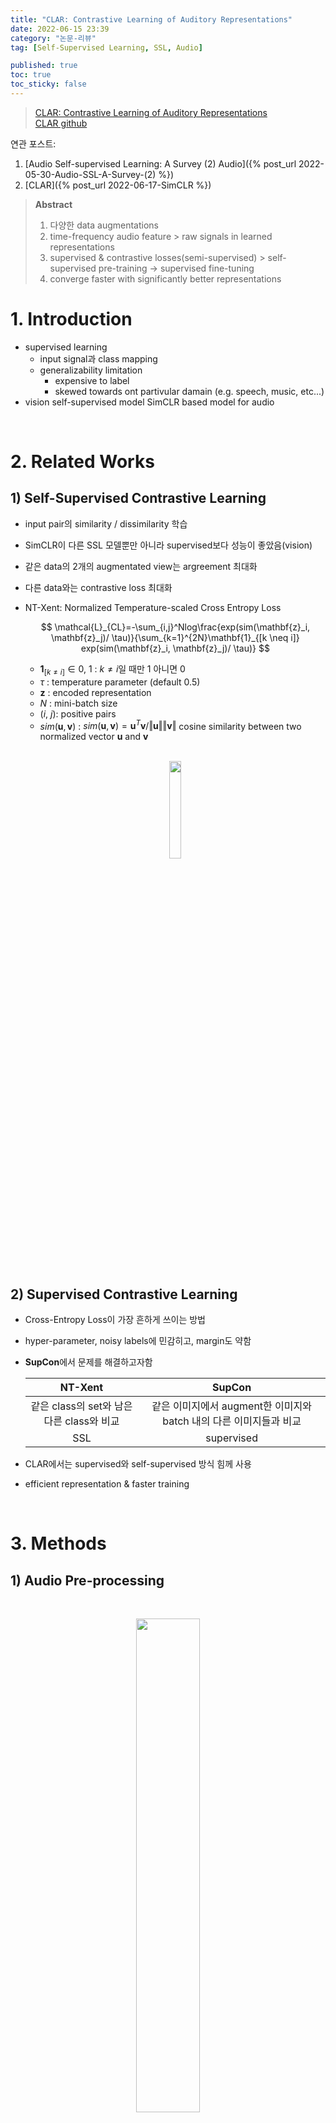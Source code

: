 ```yaml
---
title: "CLAR: Contrastive Learning of Auditory Representations"
date: 2022-06-15 23:39
category: "논문-리뷰"
tag: [Self-Supervised Learning, SSL, Audio]

published: true
toc: true
toc_sticky: false
---
```

  
> [CLAR: Contrastive Learning of Auditory Representations](http://proceedings.mlr.press/v130/al-tahan21a/al-tahan21a.pdf)  
> [CLAR github](https://github.com/haideraltahan/CLAR)

연관 포스트: 
1. [Audio Self-supervised Learning: A Survey (2) Audio]({% post_url 2022-05-30-Audio-SSL-A-Survey-(2) %})   
2. [CLAR]({% post_url 2022-06-17-SimCLR %})  

> **Abstract**
> 1. 다양한 data augmentations  
> 2. time-frequency audio feature > raw signals in learned representations
> 3. supervised & contrastive losses(semi-supervised) > self-supervised pre-training       $\rightarrow$ supervised fine-tuning 
> 4. converge faster with significantly better representations

# 1. Introduction
- supervised learning 
    - input signal과 class mapping
    - generalizability limitation
        - expensive to label
        - skewed towards ont partivular damain (e.g. speech, music, etc...)   
- vision self-supervised model SimCLR based model for audio  
<br/>

# 2. Related Works
## 1) Self-Supervised Contrastive Learning
- input pair의 similarity / dissimilarity 학습
- SimCLR이 다른 SSL 모델뿐만 아니라 supervised보다 성능이 좋았음(vision)
- 같은 data의 2개의 augmentated view는 argreement 최대화
- 다른 data와는 contrastive loss 최대화
- NT-Xent: Normalized Temperature-scaled Cross Entropy Loss

    $$
    \mathcal{L}_{CL}=-\sum_{i,j}^Nlog\frac{exp(sim(\mathbf{z}_i, \mathbf{z}_j)/ \tau)}{\sum_{k=1}^{2N}\mathbf{1}_{[k \neq i]} exp(sim(\mathbf{z}_i, \mathbf{z}_j)/ \tau)}
    $$

    - $\mathbf{1}_{[k \neq i]}\in 0,\ 1$ : $k \neq i$일 때만 1 아니면 0
    - $\tau$ : temperature parameter (default 0.5) 
    - $\mathbf{z}$ : encoded representation
    - $N$ : mini-batch size
    - $(i,\ j)$: positive pairs
    - $sim(\mathbf{u}, \mathbf{v})$ : $sim(\mathbf{u}, \mathbf{v}) = \mathbf{u}^T\mathbf{v} / \Vert\mathbf{u}\Vert\Vert\mathbf{v}\Vert$ cosine similarity between two normalized vector $\mathbf{u}$ and $\mathbf{v}$  
    <br/>  

    <p align="center">
    <img src="../assets/images/CLAR/minibatch.jpeg" width="20%">
    </p>  

<br/>

## 2) Supervised Contrastive Learning
- Cross-Entropy Loss이 가장 흔하게 쓰이는 방법
- hyper-parameter, noisy labels에 민감히고, margin도 약함 
- **SupCon**에서 문제를 해결하고자함  

    | NT-Xent | SupCon |
    | :---:   | :---:  |
    | 같은 class의 set와 남은 다른 class와 비교 | 같은 이미지에서 augment한 이미지와 batch 내의 다른 이미지들과 비교|
    | SSL | supervised |
- CLAR에서는 supervised와 self-supervised 방식 힘께 사용
- efficient representation & faster training  
<br/>

# 3. Methods
## 1) Audio Pre-processing  
<br/>
<p align="center">
<img src="../assets/images/CLAR/input.png" width="45%">
</p>  

- raw audio signal과 time-frequency audio features로 실험 진행
- 둘 다 16 kHz로 down-sampling 한 후에, 길이가 같아지도록 zero-padding 혹은 오른쪽 넘은 부분 clipping
- **time-frequency audio features**
    - 16ms windows and 8 ms stride STFT magnitude & phase 
    - 128 frequency bins equally spaced on the Mel scale(128 mel filter) 
    - STFT magnitude & mel spectrogram log-power
        $$
        f(S)=10log_{10}\vert S\vert^2
        $$
    - channel 축으로 STFT magnitude, phase, mel spectrogram concat >> $3\times F \times T$
    - multi-domain audio signal(speech, environmental, music, etc) + ResNet 구조 유지
    - GPU 1D convolutional Neural Network로 만듦 >> [nnaudio toolbox](https://github.com/KinWaiCheuk/nnAudio)  
    <br/>

## 2) Training/Evaluating Protocol
### (1) Data Augmentation
- 각 sample을 random augmentation해서 2개의 random views 생성 
- **5.Augmentation**에서 적용된 augmentation 설명
- **6.Data Augmentation For Contrastive Learning**에서 각 augmentation 영향 확인  
<br/>

### (2) Encoder
- data sample을 representational vector로 mapping
- adaptive average pooling 사용
- SimCLR training protocol로 1D & 2D ResNet18 학습
- time-frequency features: ResNet18 random initalization
- raw audio signal: ResNet18의 모든 연산(conv, max-pooling, batch norm) 2D에서 1D로 바꿈
- output vector는 512 dimension vector  
<br/>

### (3) Projection Head
- encodered output vector를 contrastive/supervised loss 계산이 가능한 space로 mapping
- fully connected layers + ReLU
- output vector는 128 dimension
- **supervised**: contrastive loss 계산에 사용되었던 최종 layer의 output 크기를 class 개수로 바꿈
- label이 있는 data는 cross entropy loss만 계산하는게 아니라,  
그 전 layer에서 contrastive loss도 함께 계산  
<br/>

### (4) Evaluation Head
- 각각 다른 training 방법을 사용해서 encoder를 학습시킨 후,  
projection head를 evaluation head가 대체
- encoder를 freeze하고 그 위에 linear classifier를 학습 
- test accuracy 비교용
- supervised, SSL과 비교하기 위해 full labeled data로 학습  
<br/>

### (5) 전체적으로
- batch size: 1024 (memory 문제로 512로 줄인 실험도 있음)
- optimizer: Layer-wise Adaptive rate Scaling (LARS)
- weight decay: $10^{-4}$
- linear warmup for first 10 epochs
- lr scheduler: cosine decay schedule without restarts
- global batch normalization
- random initalization  
<br/>

## 3) Datasets
### (1) Speech Commands
- 2,618 speakers, 105,829 audio
- 16 kHz, single channel (mono)
- 35개 단어 중 하나 말하는 데이터셋
- 약 1초
- 실험은 데이터는 한 자리 숫자 말하는 데이터셋만 사용(~20k sample)  

### (2) NSynth
- 305,979개의 4초 audio
- 다양한 악기로 구성, 각 악기가 한 음 연주
- 3초 동안 연주/누르고 있고, 마지막 1초는 decay
- label: 악기군(musical instrument family): 11 class / pitch: 128 class  

### (3) Environmental Sound Classification (ESC-10/50)
- 10/50은 label 개수
- ESC-50: 2000개의 5초 환경음(각 class마다 40개)
- ESC-10은 ESC-50의 일부분
- dataset 제작자들이 5 fold로 만들었지만,  
위 실험에서는 앞 4개는 training으로 남은 1개를 test로 사용  
<br/>

# 4. CLAR Framework
<br/>
<p align="center">
<img src="../assets/images/CLAR/fig2.png" width="85%">
</p>  

- |     | Supervised | Contrastive |
  |:---:|   :---:    |    :---:    |
  |**focu**s| 여러 class에서 sample 식별에 집중 | pair sample similar/disimilarity |
  |**constraints**| latent space에서의 제약 조건 없음 | negative view는 멀게 positive view는 가깝게 | 
  |**advantage**| optimize 간단(training 시간 단축) | 큰 batch size와 더 긴 학습시 좋음 |

- Self-supervised Contrastive Learning에서는 위 두 개의 장점을 합치고자 함
    - self-supervised 방식으로 pre-training한 후, supervised fine-tuning 진행
    - [*catastrophic forgetting*](https://en.wikipedia.org/wiki/Catastrophic_interference): 새로운 데이터를 받아들이면서 기존에 학습했던 내용을 잊어버리는 현상. 특히 작은 network에서 더 큰 문제가 됨
    - two stage로 진행하기에 training이 더 어려워짐
- CLAR에서는 fine-tuning stage 사용하지 않고 contrastive learning과 supervised learning을 함께 사용하여 학습 진행

$$
L= \mathcal{L}_{CL}+\mathcal{L}_{CE}
$$

- |         | $\mathcal{L}_{CL}$ | $\mathcal{L}_{CE}$ |
  |  :---:  |       :---:        |        :---:       |
  |**name** | Contrastive loss   |Categorical Cross-Entropy loss|
  |**when** |label 유무에 관계없이 항상| label이 있을 때만, 없으면 0|
  |**where**|projection head 마지막 fc layer 전에서 |projection head 마지막 fc layer에서|
  |**sampling**|  - |  **statified(계층) sampling** <br/> labeled/unlabeled 비율 유지하면서 sampling <br/>**이유** <br/>(1)사용한 dataset의 크기가 작음<br/> (2) batch size가 큼(1024) |

<br/>

# 5. Augmentations
- raw audio에 적용하는 6가지 augmentation
- spectrogram에 직접적으로 영향을 주는 augmentation 없음 
- augmentation 할 지 / 안 할 지, 하면 얼만큼 할 건 지 uniform distribution에서 random하게 선택

<p align="center">
<img src="../assets/images/CLAR/data_augment.png" width="65%">
</p>  

## 1) Frequency Transformation
1. **Pitch Shift(PS)**
- pitch 올리거나 내리거나
- [-15, 15] semitones  
<br/>
2. **Noise Injection**
- noise의 intensity는 Signal-to-Noise Ratio random하게 선택
- White noise: intensity만 
- Mixed noise: white, brown, pink 1/3 확률로 고르기   

## 2) Temporal Transformation
1. **Fade in/out(FD)**
- fade 정도: linear, log, exp 1/3 확률로 고르기
- fade 크기: (max) audio_length / 2  
<br/>

2. **Time Masking(TM)**
- 일정 부분(segment)을 normal noise 혹은 constant로 바꿈
- random location
- random size: (max) audio_length / 8  
<br/>

3. **Time Shift(TS)**
- roll-over backwards or forwards
- degree: [0, audio_length / 2]  
<br/>

4. **Time Stretching(TST)**
- audio sample faster / slower speec
- phase vocoder 사용
    - STFT >> stretching with a phase vocoder >> inverse STFT
    - 원래 길이와 맞추기 위해서 cropping하거나 down-sample
- rate > 1: speed up
- rate < 1: slow down
- rate range: [0.5, 1.5]  
<br/>

# 6. Data Augmentations For Contrastive Learning
<p align="center">
<img src="../assets/images/CLAR/aug_result.png" width="75%">
</p>  

- 대각 성분은 augmentation 1개만 사용
- row: 1st augmentation
- column: 2nd augmentation
- 각각 마지막 줄은 평균 결과  
<br/>

- 1D Model top 3: fade in/out, time stretching, pitch shifting
- 2D Model top 3: fade in/out, time masking, time shifting
- 전체적으로는 1D(68.6 $\pm$ 0.82) > 2D(67.0 $\pm$ 1.36)
    - 2D에서 time masking이 1st augmentation일 때 worst
- 하지만 2D에서 best 결과 나옴(89.3%)  
<br/>

# 7. Raw Signal vs Time-Frequency Features
<p align="center">
<img src="../assets/images/CLAR/1d2d_compare.png" width="75%">
</p>  

- **6. Data Augmentations For Contrastive Learning**에서 가장 좋았던 augmentation을 사용해서 학습한 encoder freeze
- 2D model(Fade in/out + Time Masking)한 결과가 전체적으로 결과가 좋음
- augmentation을 늘리는 것도 좋지 않음
    - 2D model에서 Time Shifting까지 했을 때, 결과가 더 안 좋음  
<br/>

# 8. CLAR vs Supervised vs Self-Supervised
- **7. Raw Signal vs Time-Frequency Features**에서 가장 정확도가 높았던 SC-10 dataset으로 다른 방식과 비교 진행
- CLAR evaluation head의 10 epoch마다 확인 후, 1000 epoch까지 학습
- CLAR는 semi-supervised하게 학습도 가능하기에 <br/> labeled data를 100%, 20%, 10%, 1% 비율로 학습

## 1) CLAR improves learned representations
<p align="center">
<img src="../assets/images/CLAR/other_compare.png" width="55%">
</p>  

- top 1 accuracy
- 같은 epoch 수 만큼 학습시켰을 때, CLAR이 가장 좋은 결과
- supervised model은 label 비율이 100%에서 1%가 되면 손실이 대략 65% point
- CLAR은 19% point만 손실
- CLAR의 label 비율을 줄일 수록 self-supervised보다 accuracy가 작아지는데, 효율적인 representation을 찾아내기보다 적은 수의 label에 overfitting한 결과로 볼 수도 있음  
<br/>

## 2) CLAR improves the speed og learning representations
<p align="center">
<img src="../assets/images/CLAR/labeling_result.png" width="70%">
</p>  

- self-supervised보다 수렴 속도가 빠름
- 특히 100% labeled data면 self-supervised보다 빠르고 정확도도 높음
- labeled data 비율을 줄일수록 supervised와 차이가 점점 커짐
    - encoder의 latent representation을 개선하는 공통적인 representation이 self-supervised와 supervised에 있음
- 학습 알고리즘이 Categorical Cross-Entropy loss를 먼저 optimize한 다음에, Contrastive loss를 천천히 optimize


